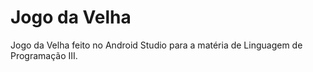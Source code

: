 # Jogo da Velha
Jogo da Velha feito no Android Studio para a matéria de Linguagem de Programação III.
